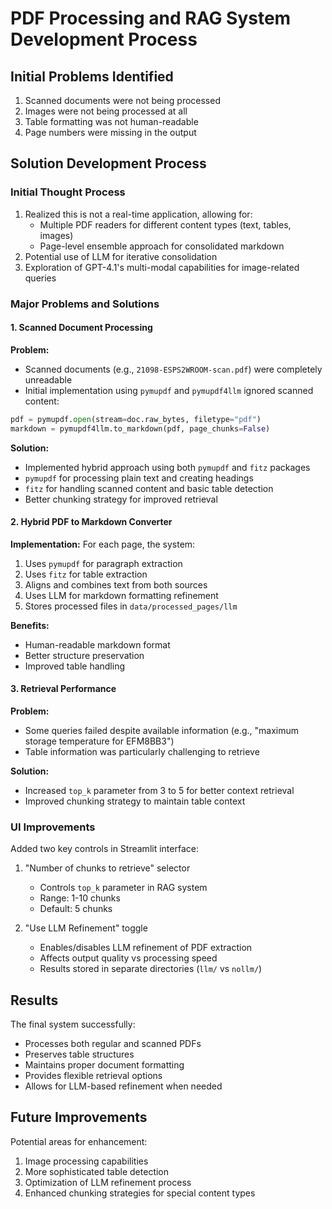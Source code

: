 # PDF Processing and RAG System Development Process

## Initial Problems Identified

1. Scanned documents were not being processed
2. Images were not being processed at all
3. Table formatting was not human-readable
4. Page numbers were missing in the output

## Solution Development Process

### Initial Thought Process

1. Realized this is not a real-time application, allowing for:
   - Multiple PDF readers for different content types (text, tables, images)
   - Page-level ensemble approach for consolidated markdown
2. Potential use of LLM for iterative consolidation
3. Exploration of GPT-4.1's multi-modal capabilities for image-related queries

### Major Problems and Solutions

#### 1. Scanned Document Processing

**Problem:**
- Scanned documents (e.g., `21098-ESPS2WROOM-scan.pdf`) were completely unreadable
- Initial implementation using `pymupdf` and `pymupdf4llm` ignored scanned content:
```python
pdf = pymupdf.open(stream=doc.raw_bytes, filetype="pdf")
markdown = pymupdf4llm.to_markdown(pdf, page_chunks=False)
```

**Solution:**
- Implemented hybrid approach using both `pymupdf` and `fitz` packages
- `pymupdf` for processing plain text and creating headings
- `fitz` for handling scanned content and basic table detection
- Better chunking strategy for improved retrieval

#### 2. Hybrid PDF to Markdown Converter

**Implementation:**
For each page, the system:
1. Uses `pymupdf` for paragraph extraction
2. Uses `fitz` for table extraction
3. Aligns and combines text from both sources
4. Uses LLM for markdown formatting refinement
5. Stores processed files in `data/processed_pages/llm`

**Benefits:**
- Human-readable markdown format
- Better structure preservation
- Improved table handling

#### 3. Retrieval Performance

**Problem:**
- Some queries failed despite available information (e.g., "maximum storage temperature for EFM8BB3")
- Table information was particularly challenging to retrieve

**Solution:**
- Increased `top_k` parameter from 3 to 5 for better context retrieval
- Improved chunking strategy to maintain table context

### UI Improvements

Added two key controls in Streamlit interface:
1. "Number of chunks to retrieve" selector
   - Controls `top_k` parameter in RAG system
   - Range: 1-10 chunks
   - Default: 5 chunks

2. "Use LLM Refinement" toggle
   - Enables/disables LLM refinement of PDF extraction
   - Affects output quality vs processing speed
   - Results stored in separate directories (`llm/` vs `nollm/`)

## Results

The final system successfully:
- Processes both regular and scanned PDFs
- Preserves table structures
- Maintains proper document formatting
- Provides flexible retrieval options
- Allows for LLM-based refinement when needed

## Future Improvements

Potential areas for enhancement:
1. Image processing capabilities
2. More sophisticated table detection
3. Optimization of LLM refinement process
4. Enhanced chunking strategies for special content types
